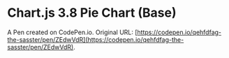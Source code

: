 # Chart.js 3.8 Pie Chart (Base)

A Pen created on CodePen.io. Original URL: [https://codepen.io/qehfdfag-the-sasster/pen/ZEdwVdR](https://codepen.io/qehfdfag-the-sasster/pen/ZEdwVdR).

